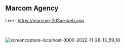 ## Marcom Agency

Live : https://marcom-2d3ae.web.app

<br>

![screencapture-localhost-3000-2022-11-28-13_59_18](https://user-images.githubusercontent.com/56845656/204224346-81a8547a-275b-4dee-a363-ad4f116f2869.png)
